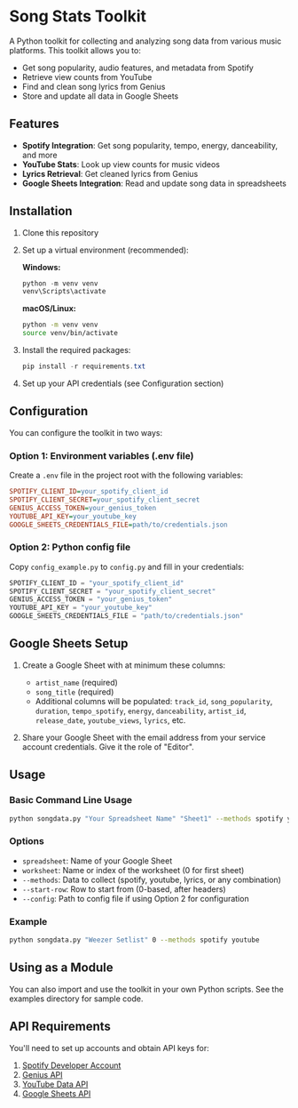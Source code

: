 # Song Stats Toolkit

A Python toolkit for collecting and analyzing song data from various music platforms. This toolkit allows you to:

- Get song popularity, audio features, and metadata from Spotify
- Retrieve view counts from YouTube
- Find and clean song lyrics from Genius
- Store and update all data in Google Sheets

## Features

- **Spotify Integration**: Get song popularity, tempo, energy, danceability, and more
- **YouTube Stats**: Look up view counts for music videos
- **Lyrics Retrieval**: Get cleaned lyrics from Genius
- **Google Sheets Integration**: Read and update song data in spreadsheets

## Installation

1. Clone this repository

2. Set up a virtual environment (recommended):

   **Windows:**

   ```powershell
   python -m venv venv
   venv\Scripts\activate
   ```

   **macOS/Linux:**

   ```bash
   python -m venv venv
   source venv/bin/activate
   ```

3. Install the required packages:

   ```powershell
   pip install -r requirements.txt
   ```

4. Set up your API credentials (see Configuration section)

## Configuration

You can configure the toolkit in two ways:

### Option 1: Environment variables (.env file)

Create a `.env` file in the project root with the following variables:

```ini
SPOTIFY_CLIENT_ID=your_spotify_client_id
SPOTIFY_CLIENT_SECRET=your_spotify_client_secret
GENIUS_ACCESS_TOKEN=your_genius_token
YOUTUBE_API_KEY=your_youtube_key
GOOGLE_SHEETS_CREDENTIALS_FILE=path/to/credentials.json
```

### Option 2: Python config file

Copy `config_example.py` to `config.py` and fill in your credentials:

```python
SPOTIFY_CLIENT_ID = "your_spotify_client_id"
SPOTIFY_CLIENT_SECRET = "your_spotify_client_secret"
GENIUS_ACCESS_TOKEN = "your_genius_token"
YOUTUBE_API_KEY = "your_youtube_key"
GOOGLE_SHEETS_CREDENTIALS_FILE = "path/to/credentials.json"
```

## Google Sheets Setup

1. Create a Google Sheet with at minimum these columns:
   - `artist_name` (required)
   - `song_title` (required)
   - Additional columns will be populated: `track_id`, `song_popularity`, `duration`, `tempo_spotify`, `energy`, `danceability`, `artist_id`, `release_date`, `youtube_views`, `lyrics`, etc.

2. Share your Google Sheet with the email address from your service account credentials. Give it the role of "Editor".

## Usage

### Basic Command Line Usage

```bash
python songdata.py "Your Spreadsheet Name" "Sheet1" --methods spotify youtube lyrics
```

### Options

- `spreadsheet`: Name of your Google Sheet
- `worksheet`: Name or index of the worksheet (0 for first sheet)
- `--methods`: Data to collect (spotify, youtube, lyrics, or any combination)
- `--start-row`: Row to start from (0-based, after headers)
- `--config`: Path to config file if using Option 2 for configuration

### Example

```bash
python songdata.py "Weezer Setlist" 0 --methods spotify youtube
```

## Using as a Module

You can also import and use the toolkit in your own Python scripts. See the examples directory for sample code.

## API Requirements

You'll need to set up accounts and obtain API keys for:

1. [Spotify Developer Account](https://developer.spotify.com/dashboard/)
2. [Genius API](https://genius.com/api-clients)
3. [YouTube Data API](https://console.developers.google.com/)
4. [Google Sheets API](https://console.cloud.google.com/)
